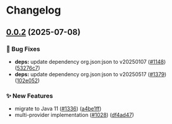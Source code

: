 # Changelog

## [0.0.2](https://github.com/open-feature/java-sdk-contrib/compare/dev.openfeature.contrib.providers.multiprovider-v0.0.1...dev.openfeature.contrib.providers.multiprovider-v0.0.2) (2025-07-08)


### 🐛 Bug Fixes

* **deps:** update dependency org.json:json to v20250107 ([#1148](https://github.com/open-feature/java-sdk-contrib/issues/1148)) ([53276c7](https://github.com/open-feature/java-sdk-contrib/commit/53276c74e1e4b5f828cd3d5e2b44e2ad0c566732))
* **deps:** update dependency org.json:json to v20250517 ([#1379](https://github.com/open-feature/java-sdk-contrib/issues/1379)) ([102e052](https://github.com/open-feature/java-sdk-contrib/commit/102e052178df95fd228c5e4a7a77454609665075))


### ✨ New Features

* migrate to Java 11 ([#1336](https://github.com/open-feature/java-sdk-contrib/issues/1336)) ([a4be1ff](https://github.com/open-feature/java-sdk-contrib/commit/a4be1ff66870a72189873171e83c5b65dbb9991c))
* multi-provider implementation ([#1028](https://github.com/open-feature/java-sdk-contrib/issues/1028)) ([df4ad47](https://github.com/open-feature/java-sdk-contrib/commit/df4ad471d2553363a0a1e4622a21557a6c2711e7))
